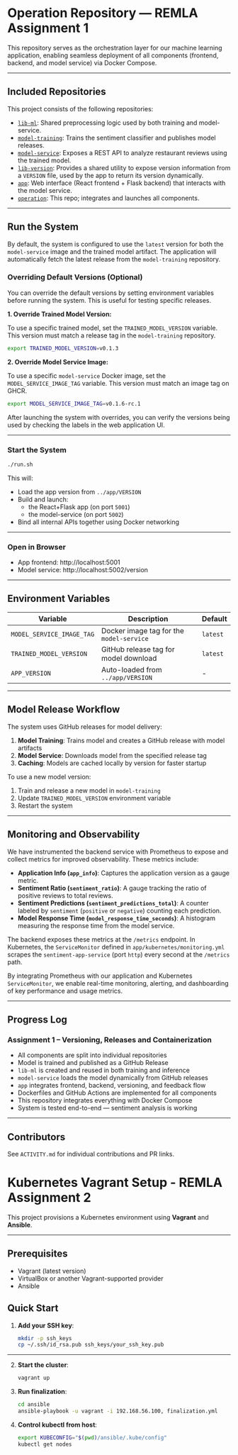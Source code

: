 # Operation Repository — REMLA Assignment 1

This repository serves as the orchestration layer for our machine learning application, enabling seamless deployment of all components (frontend, backend, and model service) via Docker Compose.

---

## Included Repositories

This project consists of the following repositories:

- [`lib-ml`](https://github.com/remla25-team14/lib-ml): Shared preprocessing logic used by both training and model-service.
- [`model-training`](https://github.com/remla25-team14/model-training): Trains the sentiment classifier and publishes model releases.
- [`model-service`](https://github.com/remla25-team14/model-service): Exposes a REST API to analyze restaurant reviews using the trained model.
- [`lib-version`](https://github.com/remla25-team14/lib-version): Provides a shared utility to expose version information from a `VERSION` file, used by the app to return its version dynamically.
- [`app`](https://github.com/remla25-team14/app): Web interface (React frontend + Flask backend) that interacts with the model service.
- [`operation`](https://github.com/remla25-team14/operation): This repo; integrates and launches all components.

---

## Run the System

By default, the system is configured to use the `latest` version for both the `model-service` image and the trained model artifact. The application will automatically fetch the latest release from the `model-training` repository.

### Overriding Default Versions (Optional)

You can override the default versions by setting environment variables before running the system. This is useful for testing specific releases.

**1. Override Trained Model Version:**

To use a specific trained model, set the `TRAINED_MODEL_VERSION` variable. This version must match a release tag in the `model-training` repository.

```bash
export TRAINED_MODEL_VERSION=v0.1.3
```

**2. Override Model Service Image:**

To use a specific `model-service` Docker image, set the `MODEL_SERVICE_IMAGE_TAG` variable. This version must match an image tag on GHCR.

```bash
export MODEL_SERVICE_IMAGE_TAG=v0.1.6-rc.1
```

After launching the system with overrides, you can verify the versions being used by checking the labels in the web application UI.

---

### Start the System

```bash
./run.sh
```

This will:
- Load the app version from `../app/VERSION`
- Build and launch:
  - the React+Flask app (on port `5001`)
  - the model-service (on port `5002`)
- Bind all internal APIs together using Docker networking

---

### Open in Browser

- App frontend: http://localhost:5001
- Model service: http://localhost:5002/version

---

## ️Environment Variables

| Variable | Description | Default |
|----------|-------------|---------|
| `MODEL_SERVICE_IMAGE_TAG` | Docker image tag for the `model-service` | `latest` |
| `TRAINED_MODEL_VERSION` | GitHub release tag for model download | `latest` |
| `APP_VERSION` | Auto-loaded from `../app/VERSION` | - |

---

## Model Release Workflow

The system uses GitHub releases for model delivery:

1. **Model Training**: Trains model and creates a GitHub release with model artifacts
2. **Model Service**: Downloads model from the specified release tag
3. **Caching**: Models are cached locally by version for faster startup

To use a new model version:
1. Train and release a new model in `model-training`
2. Update `TRAINED_MODEL_VERSION` environment variable
3. Restart the system

---

## Monitoring and Observability

We have instrumented the backend service with Prometheus to expose and collect metrics for improved observability. These metrics include:

- **Application Info (`app_info`)**: Captures the application version as a gauge metric.
- **Sentiment Ratio (`sentiment_ratio`)**: A gauge tracking the ratio of positive reviews to total reviews.
- **Sentiment Predictions (`sentiment_predictions_total`)**: A counter labeled by `sentiment` (`positive` or `negative`) counting each prediction.
- **Model Response Time (`model_response_time_seconds`)**: A histogram measuring the response time from the model service.

The backend exposes these metrics at the `/metrics` endpoint. In Kubernetes, the `ServiceMonitor` defined in `app/kubernetes/monitoring.yml` scrapes the `sentiment-app-service` (port `http`) every second at the `/metrics` path.

By integrating Prometheus with our application and Kubernetes `ServiceMonitor`, we enable real-time monitoring, alerting, and dashboarding of key performance and usage metrics.

---

## Progress Log

### Assignment 1 – Versioning, Releases and Containerization

- All components are split into individual repositories
- Model is trained and published as a GitHub Release
- `lib-ml` is created and reused in both training and inference
- `model-service` loads the model dynamically from GitHub releases
- `app` integrates frontend, backend, versioning, and feedback flow
- Dockerfiles and GitHub Actions are implemented for all components
- This repository integrates everything with Docker Compose
- System is tested end-to-end — sentiment analysis is working

---

## Contributors

See `ACTIVITY.md` for individual contributions and PR links.



# Kubernetes Vagrant Setup - REMLA Assignment 2

This project provisions a Kubernetes environment using **Vagrant** and **Ansible**.

---

## Prerequisites

- Vagrant (latest version)
- VirtualBox or another Vagrant-supported provider
- Ansible

## Quick Start

1. **Add your SSH key**:
   ```bash
   mkdir -p ssh_keys
   cp ~/.ssh/id_rsa.pub ssh_keys/your_ssh_key.pub

---
2. **Start the cluster**:
   ```bash
   vagrant up
   
3. **Run finalization**:
   ```bash
   cd ansible
   ansible-playbook -u vagrant -i 192.168.56.100, finalization.yml
   ```

4. **Control kubectl from host**:
   ```bash
   export KUBECONFIG="$(pwd)/ansible/.kube/config"
   kubectl get nodes



